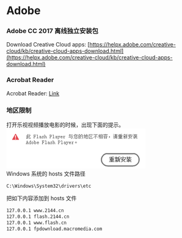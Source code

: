 # Adobe            
### Adobe CC 2017 离线独立安装包           
Download Creative Cloud apps: [https://helpx.adobe.com/creative-cloud/kb/creative-cloud-apps-download.html](https://helpx.adobe.com/creative-cloud/kb/creative-cloud-apps-download.html)            
### Acrobat Reader                       
Acrobat Reader: [Link](https://helpx.adobe.com/reader/get-started.html)         
### 地区限制           
打开乐视视频播放电影的时候，出现下面的提示。              
![](/static/images/wiki/IMG_20180701_235900.png)                
Windows 系统的 hosts 文件路径              
```
C:\Windows\System32\drivers\etc
```
把如下内容添加到 hosts 文件            
```
127.0.0.1 www.2144.cn
127.0.0.1 flash.2144.cn
127.0.0.1 www.flash.cn
127.0.0.1 fpdownload.macromedia.com
```